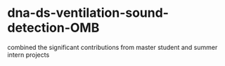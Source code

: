 # dna-ds-ventilation-sound-detection-OMB
combined the significant contributions from master student and summer intern projects
